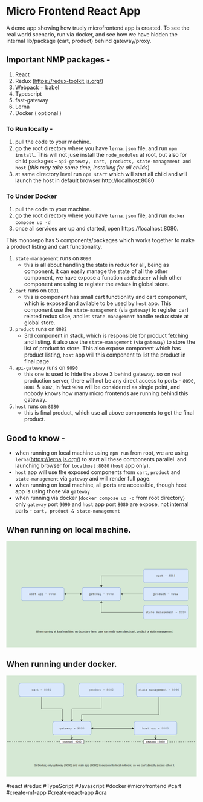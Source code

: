 # Micro Frontend React App 
A demo app showing how truely microfrontend app is created. To see the real world scenario, run via docker, and see how we have hidden the internal lib/package (cart, product) behind gateway/proxy.
## Important NMP packages -
1. React
1. Redux (https://redux-toolkit.js.org/)
1. Webpack + babel
1. Typescript
1. fast-gateway
1. Lerna
1. Docker ( optional )

### To Run locally -
1. pull the code to your machine.
1. go the root directory where you have `lerna.json` file, and run `npm install`.  This will not juse install the `node_modules` at root, but also for child packages - `api-gateway, cart, products, state-management and host` (*this may take some time, installing for all childs*)
1. at same directory level run `npm start` which will start all child and will launch the host in default browser http://localhost:8080
### To Under Docker
1. pull the code to your machine.
1. go the root directory where you have `lerna.json` file, and run `docker compose up -d`
1. once all services are up and started, open https://localhost:8080.

This monorepo has 5 components/packages which works together to make a product listing and cart functionality.
1. `state-management` runs on `8090`
    * this is all about handling the state in redux for all, being as component, it can easily manage the state of all the other component, we have expose a function `addReducer` which other component are using to register the `reduce` in global store.
1. `cart` runs on `8081`
    * this is component has small cart functionlity and cart component, which is exposed and avilable to be used by `host` app. This component use the `state-management` (via `gateway`) to register cart related redux slice, and let `state-management` handle redux state at global store. 
1. `product` runs on `8082`
    * 3rd component in stack, which is responsible for product fetching and listing. it also use the `state-management` (via `gateway`) to store the list of product to store. This also expose component which has product listing, `host` app will this component to list the product in final page.
1. `api-gateway` runs on `9090`
    * this one is used to hide the above 3 behind gateway. so on real production server, there will not be any direct access to ports - `8090`, `8081` & `8082`, in fact `9090` will be considered as single point, and nobody knows how many micro frontends are running behind this gateway.
1. `host` runs on `8080`
    * this is final product, which use all above components to get the final product.


## Good to know - 
* when running on local machine using `npm run` from root, we are using `lerna`(https://lerna.js.org/) to start all these components parallel. and launching browser for `localhost:8080`  (`host` app only).
* `host` app will use the exposed components from `cart`, `product` and `state-management` via `gateway` and will render full page.
* when running on local machine, all ports are accessible, though host app is using those via `gateway`
* when running via docker (`docker compose up -d` from root directory) only `gateway` port `9090` and `host` app port `8080` are expose, not internal parts - `cart, product & state-management`

## When running on local machine.
![Local Machine](readme-assets/local-machine.png)


## When running under docker.
![on docker](readme-assets/on-docker.png)



#react #redux #TypeScript #Javascript #docker #microfrontend #cart #create-mf-app #create-react-app #cra
